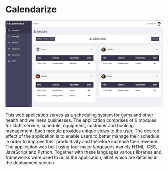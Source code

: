 # Calendarize

![Hero Image](app/media/hero.png)

This web application serves as a scheduling system for gyms and other health and wellness businesses. The application comprises of 6 modules for staff, service, schedule, equipment, customer and booking management. Each module provides unique views to the user. The desired effect of the application is to enable users to better manage their schedule in order to improve their productivity and therefore increase their revenue. The application was built using four major languages namely HTML, CSS, JavaScript and Python. Together with these languages various libraries and frameworks were used to build the application, all of which are detailed in the deployment section.
